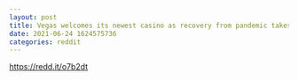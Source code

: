 ```yaml
--- 
layout: post 
title: Vegas welcomes its newest casino as recovery from pandemic takes hold 
date: 2021-06-24 1624575736 
categories: reddit 
--- 
```

https://redd.it/o7b2dt